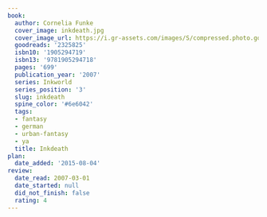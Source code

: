```yaml
---
book:
  author: Cornelia Funke
  cover_image: inkdeath.jpg
  cover_image_url: https://i.gr-assets.com/images/S/compressed.photo.goodreads.com/books/1327341991l/2325825._SX98_.jpg
  goodreads: '2325825'
  isbn10: '1905294719'
  isbn13: '9781905294718'
  pages: '699'
  publication_year: '2007'
  series: Inkworld
  series_position: '3'
  slug: inkdeath
  spine_color: '#6e6042'
  tags:
  - fantasy
  - german
  - urban-fantasy
  - ya
  title: Inkdeath
plan:
  date_added: '2015-08-04'
review:
  date_read: 2007-03-01
  date_started: null
  did_not_finish: false
  rating: 4
---
```

